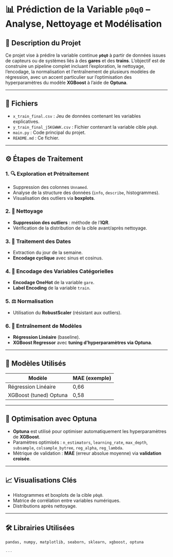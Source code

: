# 📊 Prédiction de la Variable `p0q0` – Analyse, Nettoyage et Modélisation

## 🧾 Description du Projet

Ce projet vise à prédire la variable continue **`p0q0`** à partir de données issues de capteurs ou de systèmes liés à des **gares** et des **trains**. L’objectif est de construire un pipeline complet incluant l’exploration, le nettoyage, l’encodage, la normalisation et l'entraînement de plusieurs modèles de régression, avec un accent particulier sur l’optimisation des hyperparamètres du modèle **XGBoost** à l’aide de **Optuna**.

---

## 📁 Fichiers

- `x_train_final.csv` : Jeu de données contenant les variables explicatives.
- `y_train_final_j5KGWWK.csv` : Fichier contenant la variable cible `p0q0`.
- `main.py` : Code principal du projet.
- `README.md` : Ce fichier.

---

## ⚙️ Étapes de Traitement

### 1. 🔍 Exploration et Prétraitement

- Suppression des colonnes `Unnamed`.
- Analyse de la structure des données (`info`, `describe`, histogrammes).
- Visualisation des outliers via **boxplots**.

### 2. 🧹 Nettoyage

- **Suppression des outliers** : méthode de l’**IQR**.
- Vérification de la distribution de la cible avant/après nettoyage.

### 3. 📆 Traitement des Dates

- Extraction du jour de la semaine.
- **Encodage cyclique** avec sinus et cosinus.

### 4. 🔢 Encodage des Variables Catégorielles

- **Encodage OneHot** de la variable `gare`.
- **Label Encoding** de la variable `train`.

### 5. ⚖️ Normalisation

- Utilisation du **RobustScaler** (résistant aux outliers).

### 6. 🧠 Entraînement de Modèles

- **Régression Linéaire** (baseline).
- **XGBoost Regressor** avec **tuning d’hyperparamètres via Optuna**.

---

## 🧪 Modèles Utilisés

| Modèle                | MAE (exemple) 
|-----------------------|---------------
| Régression Linéaire   | 0,66        |
| XGBoost (tuned) Optuna     |  0,58       |



---

## 🧠 Optimisation avec Optuna

- **Optuna** est utilisé pour optimiser automatiquement les hyperparamètres de **XGBoost**.
- Paramètres optimisés : `n_estimators`, `learning_rate`, `max_depth`, `subsample`, `colsample_bytree`, `reg_alpha`, `reg_lambda`.
- Métrique de validation : **MAE** (erreur absolue moyenne) via **validation croisée**.

---

## 📈 Visualisations Clés

- Histogrammes et boxplots de la cible `p0q0`.
- Matrice de corrélation entre variables numériques.
- Distributions après nettoyage.

---

## 🛠️ Librairies Utilisées

```python
pandas, numpy, matplotlib, seaborn, sklearn, xgboost, optuna

---



